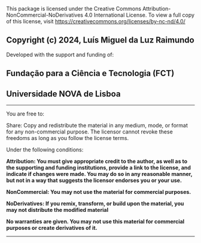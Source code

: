 This package is licensed under the Creative Commons Attribution-NonCommercial-NoDerivatives 4.0 International License. To view a full copy of this license, visit https://creativecommons.org/licenses/by-nc-nd/4.0/

## **Copyright (c) 2024, Luís Miguel da Luz Raimundo**


Developed with the support and funding of:

## **Fundação para a Ciência e Tecnologia (FCT)** 

## **Universidade NOVA de Lisboa**

---

You are free to:

Share: Copy and redistribute the material in any medium, mode, or format for any non-commercial purpose. The licensor cannot revoke these freedoms as long as you follow the license terms.


Under the following conditions:

**Attribution: You must give appropriate credit to the author, as well as to the supporting and funding institutions, provide a link to the license, and indicate if changes were made. You may do so in any reasonable manner, but not in a way that suggests the licensor endorses you or your use.**

**NonCommercial: You may not use the material for commercial purposes.**

**NoDerivatives: If you remix, transform, or build upon the material, you may not distribute the modified material**

**No warranties are given. You may not use this material for commercial purposes or create derivatives of it.**

***
